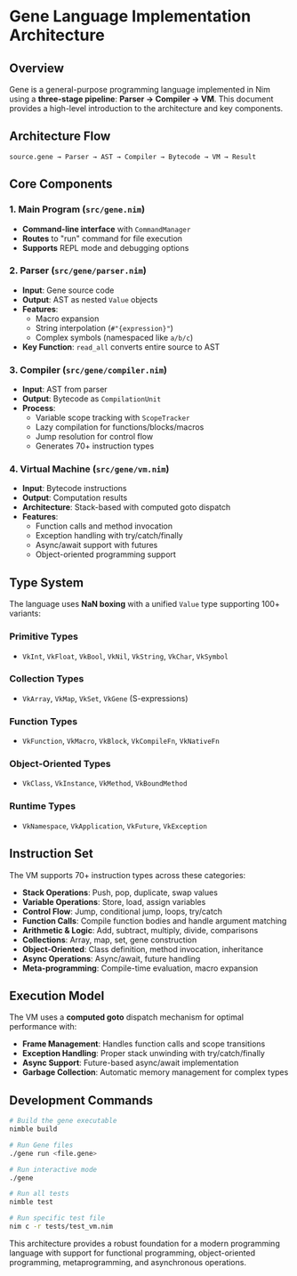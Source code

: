 # Gene Language Implementation Architecture

## Overview

Gene is a general-purpose programming language implemented in Nim using a **three-stage pipeline**: **Parser → Compiler → VM**. This document provides a high-level introduction to the architecture and key components.

## Architecture Flow

```
source.gene → Parser → AST → Compiler → Bytecode → VM → Result
```

## Core Components

### 1. Main Program (`src/gene.nim`)
- **Command-line interface** with `CommandManager`
- **Routes** to "run" command for file execution
- **Supports** REPL mode and debugging options

### 2. Parser (`src/gene/parser.nim`)
- **Input**: Gene source code
- **Output**: AST as nested `Value` objects
- **Features**: 
  - Macro expansion
  - String interpolation (`#"{expression}"`)
  - Complex symbols (namespaced like `a/b/c`)
- **Key Function**: `read_all` converts entire source to AST

### 3. Compiler (`src/gene/compiler.nim`)
- **Input**: AST from parser
- **Output**: Bytecode as `CompilationUnit`
- **Process**:
  - Variable scope tracking with `ScopeTracker`
  - Lazy compilation for functions/blocks/macros
  - Jump resolution for control flow
  - Generates 70+ instruction types

### 4. Virtual Machine (`src/gene/vm.nim`)
- **Input**: Bytecode instructions
- **Output**: Computation results
- **Architecture**: Stack-based with computed goto dispatch
- **Features**:
  - Function calls and method invocation
  - Exception handling with try/catch/finally
  - Async/await support with futures
  - Object-oriented programming support

## Type System

The language uses **NaN boxing** with a unified `Value` type supporting 100+ variants:

### Primitive Types
- `VkInt`, `VkFloat`, `VkBool`, `VkNil`, `VkString`, `VkChar`, `VkSymbol`

### Collection Types
- `VkArray`, `VkMap`, `VkSet`, `VkGene` (S-expressions)

### Function Types
- `VkFunction`, `VkMacro`, `VkBlock`, `VkCompileFn`, `VkNativeFn`

### Object-Oriented Types
- `VkClass`, `VkInstance`, `VkMethod`, `VkBoundMethod`

### Runtime Types
- `VkNamespace`, `VkApplication`, `VkFuture`, `VkException`

## Instruction Set

The VM supports 70+ instruction types across these categories:

- **Stack Operations**: Push, pop, duplicate, swap values
- **Variable Operations**: Store, load, assign variables
- **Control Flow**: Jump, conditional jump, loops, try/catch
- **Function Calls**: Compile function bodies and handle argument matching
- **Arithmetic & Logic**: Add, subtract, multiply, divide, comparisons
- **Collections**: Array, map, set, gene construction
- **Object-Oriented**: Class definition, method invocation, inheritance
- **Async Operations**: Async/await, future handling
- **Meta-programming**: Compile-time evaluation, macro expansion

## Execution Model

The VM uses a **computed goto** dispatch mechanism for optimal performance with:
- **Frame Management**: Handles function calls and scope transitions
- **Exception Handling**: Proper stack unwinding with try/catch/finally
- **Async Support**: Future-based async/await implementation
- **Garbage Collection**: Automatic memory management for complex types

## Development Commands

```bash
# Build the gene executable
nimble build

# Run Gene files
./gene run <file.gene>

# Run interactive mode
./gene

# Run all tests
nimble test

# Run specific test file
nim c -r tests/test_vm.nim
```

This architecture provides a robust foundation for a modern programming language with support for functional programming, object-oriented programming, metaprogramming, and asynchronous operations.